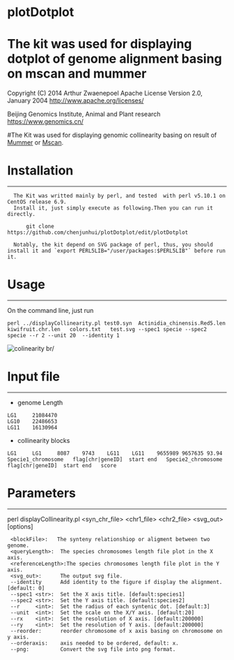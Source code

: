 # plotDotplot
The kit was used for displaying dotplot of genome alignment basing on mscan and mummer
===
Copyright (C) 2014 Arthur Zwaenepoel
   Apache License Version 2.0, January 2004 http://www.apache.org/licenses/
  
 Beijing Genomics Institute, Animal and Plant research https://www.genomics.cn/

#The Kit was used for displaying genomic collinearity basing on result of [Mummer](http://mummer.sourceforge.net/)  or [Mscan](https://github.com/tanghaibao/mcscan). 

Installation
===
---
      The Kit was writted mainly by perl, and tested  with perl v5.10.1 on CentOS release 6.9.
      Install it, just simply execute as following.Then you can run it directly.
```
      git clone  https://github.com/chenjunhui/plotDotplot/edit/plotDotplot
```
      Notably, the kit depend on SVG package of perl, thus, you should install it and `export PERL5LIB="/user/packages:$PERL5LIB"` before run it.
Usage
===
----
On the command line, just run
```
perl ../displayCollinearity.pl test0.syn  Actinidia_chinensis.Red5.len   kiwifruit.chr.len   colors.txt   test.svg --spec1 specie --spec2 specie --r 2 --unit 20  --identity 1
```
![colinearity](https://github.com/chenjunhui/plotDotplot/tree/plotDotplot/example/test.png) br/

Input file
===
---
* genome Length
```
LG1     21084470
LG10    22486653
LG11    16130964
```
* collinearity blocks
```
LG1     LG1     8087    9743    LG11    LG11    9655989 9657635 93.94
Specie1_chromosome   flag[chr|geneID]  start end   Specie2_chromosome   flag[chr|geneID]  start end   score
```
Parameters
===
---
perl displayCollinearity.pl  <syn_chr_file> <chr1_file> <chr2_file> <svg_out> [options]

     <blockFile>:   The synteny relationshiop or aligment between two genome.
     <queryLength>:  The species chromosomes length file plot in the X axis.
     <referenceLength>:The species chromosomes length file plot in the Y axis.
     <svg_out>:      The output svg file.
     --identity      Add identity to the figure if display the alignment.  [default: 0]
     --spec1 <str>:  Set the X axis title. [default:species1]
     --spec2 <str>:  Set the Y axis title. [default:species2]
     --r     <int>:  Set the radius of each syntenic dot. [default:3]
     --unit  <int>:  Set the scale on the X/Y axis. [default:20]
     --rx    <int>:  Set the resolution of X axis. [default:200000]
     --ry    <int>:  Set the resolution of Y axis. [default:200000]
     --reorder:      reorder chromosome of x axis basing on chromosome on y axis.
     --orderaxis:    axis needed to be ordered, default: x.
     --png:          Convert the svg file into png format.
